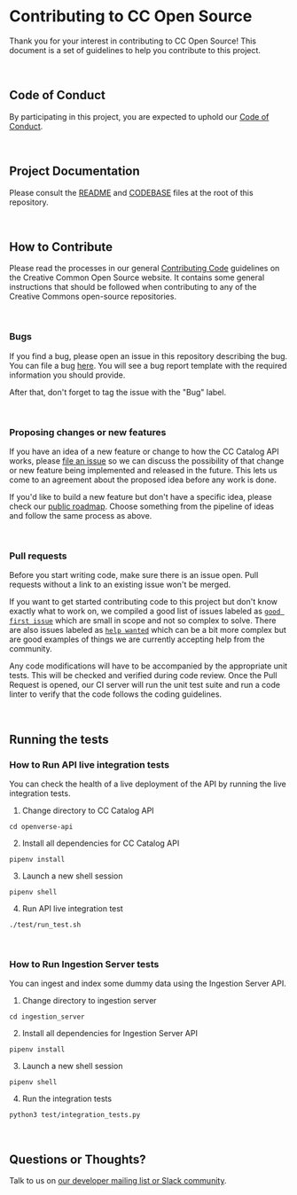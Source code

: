 # Contributing to CC Open Source

Thank you for your interest in contributing to CC Open Source! This document is a set of guidelines to help you contribute to this project.

<br/>

## Code of Conduct

By participating in this project, you are expected to uphold our [Code of Conduct](https://creativecommons.github.io/community/code-of-conduct/).

<br/>

## Project Documentation

Please consult the [README](./README.md) and [CODEBASE](./CODEBASE.md) files at the root of this repository.

<br/>

## How to Contribute

Please read the processes in our general [Contributing Code](https://creativecommons.github.io/contributing-code/) guidelines on the Creative Common Open Source website. It contains some general instructions that should be followed when contributing to any of the Creative Commons open-source repositories.

<br/>

### Bugs

If you find a bug, please open an issue in this repository describing the bug. You can file a bug [here](https://github.com/creativecommons/cccatalog-api/issues/new?template=bug_report.md). You will see a bug report template with the required information you should provide.

After that, don't forget to tag the issue with the "Bug" label.

<br/>

### Proposing changes or new features

If you have an idea of a new feature or change to how the CC Catalog API works, please [file an issue](https://github.com/creativecommons/cccatalog-api/issues/new?template=feature_request.md) so we can discuss the possibility of that change or new feature being implemented and released in the future. This lets us come to an agreement about the proposed idea before any work is done.

If you'd like to build a new feature but don't have a specific idea, please check our [public roadmap](https://docs.google.com/document/d/19yH2V5K4nzWgEXaZhkzD1egzrRayyDdxlzxZOTCm_pc/). Choose something from the pipeline of ideas and follow the same process as above.

<br/>

### Pull requests

Before you start writing code, make sure there is an issue open. Pull requests without a link to an existing issue won't be merged.

If you want to get started contributing code to this project but don't know exactly what to work on, we compiled a good list of issues labeled as [`good first issue`](https://github.com/creativecommons/cccatalog-api/labels/good%20first%20issue) which are small in scope and not so complex to solve. There are also issues labeled as [`help wanted`](https://github.com/creativecommons/cccatalog-api/labels/help%20wanted) which can be a bit more complex but are good examples of things we are currently accepting help from the community.

Any code modifications will have to be accompanied by the appropriate unit tests. This will be checked and verified during code review. Once the Pull Request is opened, our CI server will run the unit test suite and run a code linter to verify that the code follows the coding guidelines.

<br/>

## Running the tests

### How to Run API live integration tests
You can check the health of a live deployment of the API by running the live integration tests.

1. Change directory to CC Catalog API
```
cd openverse-api
```

2. Install all dependencies for CC Catalog API
```
pipenv install
```

3. Launch a new shell session
```
pipenv shell
```

4. Run API live integration test
```
./test/run_test.sh
```

<br/>

### How to Run Ingestion Server tests
You can ingest and index some dummy data using the Ingestion Server API.

1. Change directory to ingestion server
```
cd ingestion_server
```

2. Install all dependencies for Ingestion Server API
```
pipenv install
```

3. Launch a new shell session
```
pipenv shell
```

4. Run the integration tests
```
python3 test/integration_tests.py
```

<br/>

## Questions or Thoughts?

Talk to us on [our developer mailing list or Slack community](https://creativecommons.github.io/community/).
